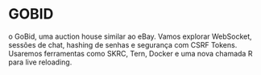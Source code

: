 # GOBID

o GoBid, uma auction house similar ao eBay. Vamos explorar WebSocket, sessões de chat, hashing de senhas e segurança com CSRF Tokens. Usaremos ferramentas como SKRC, Tern, Docker e uma nova chamada R para live reloading.